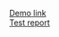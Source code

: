 [Demo link](https://github.com/greencodeio/layout_colored-blocks/tree/fe_mar19_igor/src/index.html)  
[Test report](https://github.com/greencodeio/layout_colored-blocks/tree/gh-pages/report/html_report/index.html)